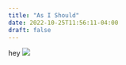 ```yaml
---
title: "As I Should"
date: 2022-10-25T11:56:11-04:00
draft: false
---
```

hey
![](/ima_469b8de.jpeg)